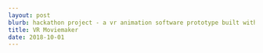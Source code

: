 ```yaml
---
layout: post
blurb: hackathon project - a vr animation software prototype built with unity
title: VR Moviemaker
date: 2018-10-01
---
```

